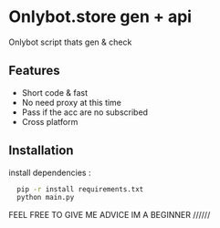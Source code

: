 
# Onlybot.store gen + api

Onlybot script thats gen & check 




## Features

- Short code & fast
- No need proxy at this time
- Pass if the acc are no subscribed
- Cross platform


## Installation

install dependencies : 

```bash
  pip -r install requirements.txt
  python main.py
```





FEEL FREE TO GIVE ME ADVICE IM A BEGINNER //////
    